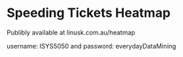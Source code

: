 # Speeding Tickets Heatmap

Publibly available at linusk.com.au/heatmap


username: ISYS5050 and password: everydayDataMining
